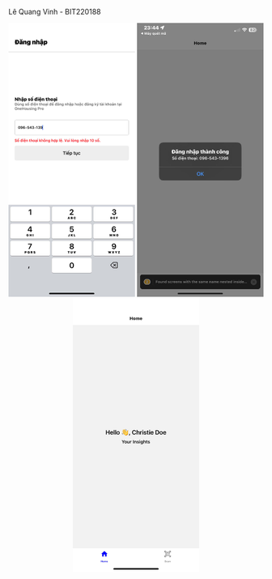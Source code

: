 Lê Quang Vinh - BIT220188
<p align="center">
  <img src="ket-qua-bai8-1.jpg" alt="ket-qua-bai8-1.jpg" width="250"/>
  <img src="ket-qua-bai8-2.jpg" alt="ket-qua-bai8-2.jpg" width="250"/>
  <img src="ket-qua-bai8-3.jpg" alt="ket-qua-bai8-3.jpg" width="250"/>
</p>
